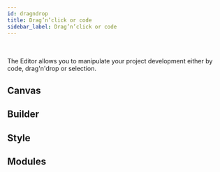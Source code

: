 ```yaml
---
id: dragndrop
title: Drag’n’click or code
sidebar_label: Drag’n’click or code
---
```

<br><br>
The Editor allows you to manipulate your project development either by code, drag'n'drop or selection.


## Canvas
## Builder
## Style
## Modules
